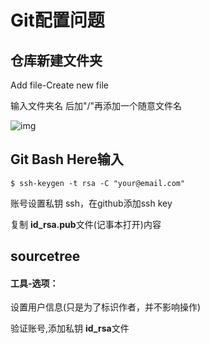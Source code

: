 # Git配置问题

## 仓库新建文件夹

Add file-Create new file

输入文件夹名	后加"/"再添加一个随意文件名

![img](https://pic2.zhimg.com/80/v2-7d6e79da7a83adc9d1eb2d399aca9311_720w.jpg?source=1940ef5c) 

## Git Bash Here输入

```
$ ssh-keygen -t rsa -C "your@email.com"
```

账号设置私钥 ssh，在github添加ssh key

复制 **id_rsa.pub**文件(记事本打开)内容

## sourcetree

#### 工具-选项：

设置用户信息(只是为了标识作者，并不影响操作)

验证账号,添加私钥	**id_rsa**文件